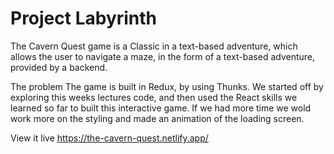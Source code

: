 # Project Labyrinth

The Cavern Quest game is a Classic in a text-based adventure, which allows the user to navigate a maze, in the form of a text-based adventure, provided by a backend.

The problem
The game is built in Redux, by using Thunks. We started off by exploring this weeks lectures code, and then used the React skills we learned so far to built this interactive game. If we had more time we wold work more on the styling and made an animation of the loading screen.

View it live
https://the-cavern-quest.netlify.app/
